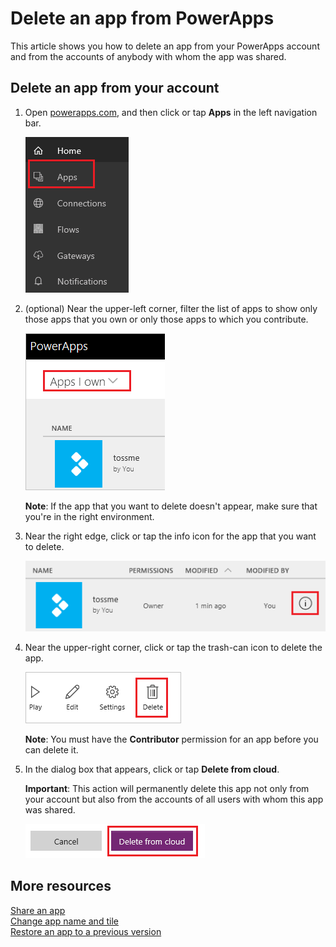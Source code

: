<properties
    pageTitle="Delete an app | Microsoft PowerApps"
    description="How to delete an existing app in PowerApps"
    services=""
    suite="powerapps"
    documentationCenter="na"
    authors="jamesol-msft"
    manager="anneta"
    editor=""
    tags=""
 />
<tags
    ms.service="powerapps"
    ms.devlang="na"
    ms.topic="article"
    ms.tgt_pltfrm="na"
    ms.workload="na"
    ms.date="10/16/2016"
    ms.author="jamesol"/>

# Delete an app from PowerApps #
This article shows you how to delete an app from your PowerApps account and from the accounts of anybody with whom the app was shared.

## Delete an app from your account ##
1. Open [powerapps.com](https://web.powerapps.com), and then click or tap **Apps** in the left navigation bar.

	![](./media/delete-app/file-apps.png)

1. (optional) Near the upper-left corner, filter the list of apps to show only those apps that you own or only those apps to which you contribute.

	![](./media/delete-app/filter-list.png)

	**Note**: If the app that you want to delete doesn't appear, make sure that you're in the right environment.

1. Near the right edge, click or tap the info icon for the app that you want to delete.

	![](./media/delete-app/app-options.png)

1. Near the upper-right corner, click or tap the trash-can icon to delete the app.

	![](./media/delete-app/delete-icon.png)

	**Note**: You must have the **Contributor** permission for an app before you can delete it.

1. In the dialog box that appears, click or tap **Delete from cloud**.  

	**Important**: This action will permanently delete this app not only from your account but also from the accounts of all users with whom this app was shared.

	![](./media/delete-app/delete-button.png)

## More resources ##
[Share an app](share-app.md)  
[Change app name and tile](set-name-tile.md)  
[Restore an app to a previous version](restore-an-app.md)  
